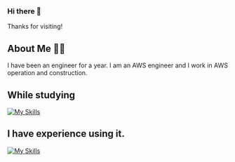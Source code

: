 ### Hi there 👋

Thanks for visiting!

## About Me 🧑‍💻

I have been an engineer for a year.
I am an AWS engineer and I work in AWS operation and construction.

## While studying
[![My Skills](https://skillicons.dev/icons?i=linux,was,PHP,&theme=light)](https://skillicons.dev)

## I have experience using it.
[![My Skills](https://skillicons.dev/icons?i=html,CSS,js,figma,react,docker,git,github&theme=light)](https://skillicons.dev)

<!--
**yokoshun23/yokoshun23** is a ✨ _special_ ✨ repository because its `README.md` (this file) appears on your GitHub profile.

Here are some ideas to get you started:

- 🔭 I’m currently working on ...
- 🌱 I’m currently learning ...
- 👯 I’m looking to collaborate on ...
- 🤔 I’m looking for help with ...
- 💬 Ask me about ...
- 📫 How to reach me: ...
- 😄 Pronouns: ...
- ⚡ Fun fact: ...
-->
